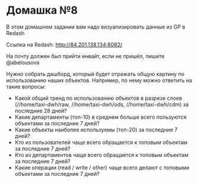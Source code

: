# Домашка №8

В этом домашнем задании вам надо визуализировать данные из GP в Redash


Ссылка на Redash: http://84.201.138.134:8082/

На почту должен был прийти инвайт, если не пришёл, пишите @abelousova

Нужно собрать дашборд, который будет отражать общую картину по использованию наших объектов. Например, по нему можно ответить на такие вопросы:
- Какой общий тренд по использованию объектов в разрезе слоев (//home/taxi-dwh/raw, //home/taxi-dwh/ods, //home/taxi-dwh/cdm) за последние 28 дней?
- Какие департаменты (топ-10) в среднем больше всего пользуются объектами за последние 7 дней? 
- Какие объекты наиболее используемы (топ-20) за последние 7 дней?
- Кто из пользователей чаще всего обращается к топовым объектам за последние 7 дней?
- Кто из департаментов чаще всего обращается к топовым объектам за последние 7 дней?
- Какие операции (read / write / other) чаще всего делают с топовыми объектами за последние 7 дней?
